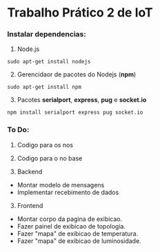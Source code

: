 # Trabalho Prático 2 de IoT

### Instalar dependencias:
1. Node.js
```
sudo apt-get install nodejs
```
2. Gerencidaor de pacotes do Nodejs (**npm**)
```
sudo apt-get install npm
```
3. Pacotes **serialport**, **express**, **pug** e **socket.io**
```
npm install serialport express pug socket.io
```

### To Do:
1. Codigo para os nos

2. Codigo para o no base

3. Backend
- Montar modelo de mensagens
- Implementar recebimento de dados

3. Frontend 
- Montar corpo da pagina de exibicao.
- Fazer painel de exibicao de topologia.
- Fazer "mapa" de exibicao de temperatura.
- Fazer "mapa" de exibicao de luminosidade.  